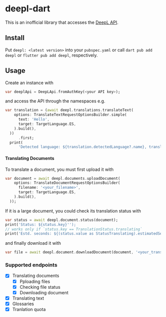 # deepl-dart

This is an inofficial library that accesses the [DeepL API](https://developers.deepl.com/docs).

## Install

Put `deepl: <latest version>` into your `pubspec.yaml` or call `dart pub add deepl` or `flutter pub add deepl`, respectively.

## Usage

Create an instance with

```dart
var deeplApi = DeepLApi.fromAuthKey(<your API key>);
```

and access the API through the namespaces e.g.

```dart
var translation = (await deepl.translations.translateText(
    options: TranslateTextRequestOptionsBuilder.simple(
      text: 'Hello',
      target: TargetLanguage.ES,
    ).build(),
  ))
      .first;
  print(
      'Detected language: ${translation.detectedLanguage?.name}, translation: ${translation.text}');
```

#### Translating Documents

To translate a document, you must first upload it with

```dart
var document = await deepl.documents.uploadDocument(
    options: TranslateDocumentRequestOptionsBuilder(
      filename: '<your_filename>',
      target: TargetLanguage.ES,
    ).build(),
  ));
```

If it is a large document, you could check its translation status with

```dart
var status = await deepl.document.status(document);
print('Status: ${status.key}'');
// works only if `status.key == TranslationStatus.translating`
print('Estd. seconds: ${(status.value as StatusTranslating).estimatedSeconds}');
```

and finally download it with

```dart
var file = await deepl.document.downloadDocument(document, '<your_translated_filename>');
```

### Supported endpoints

- [x] Translating documents
  - [x] Pploading files
  - [x] Checking file status
  - [x] Downloading document
- [x] Translating text
- [x] Glossaries
- [x] Tranlation quota
